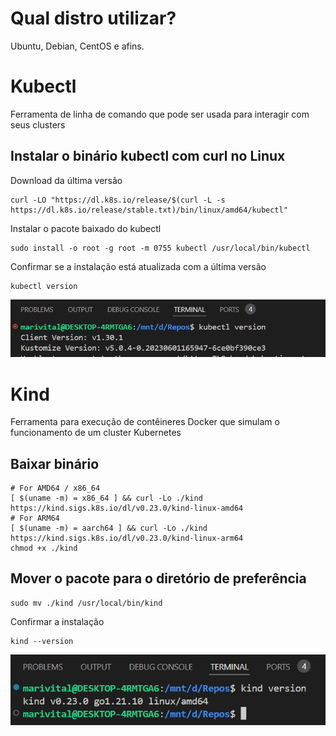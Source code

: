 # Qual distro utilizar?
Ubuntu, Debian, CentOS e afins.  

#
# Kubectl
Ferramenta de linha de comando que pode ser usada para interagir com seus clusters


## Instalar o binário kubectl com curl no Linux 

Download da última versão
````
curl -LO "https://dl.k8s.io/release/$(curl -L -s https://dl.k8s.io/release/stable.txt)/bin/linux/amd64/kubectl"
````

Instalar o pacote baixado do kubectl

````
sudo install -o root -g root -m 0755 kubectl /usr/local/bin/kubectl
````

Confirmar se a instalação está atualizada com a última versão
````
kubectl version 
````
<img src="kubectl_version.png">

#
# Kind
Ferramenta para execução de contêineres Docker que simulam o funcionamento de um cluster Kubernetes

## Baixar binário

````
# For AMD64 / x86_64
[ $(uname -m) = x86_64 ] && curl -Lo ./kind https://kind.sigs.k8s.io/dl/v0.23.0/kind-linux-amd64
# For ARM64
[ $(uname -m) = aarch64 ] && curl -Lo ./kind https://kind.sigs.k8s.io/dl/v0.23.0/kind-linux-arm64
chmod +x ./kind
````

## Mover o pacote para o diretório de preferência

````
sudo mv ./kind /usr/local/bin/kind
````

Confirmar a instalação

````
kind --version
````

<img src="kind_version.png">